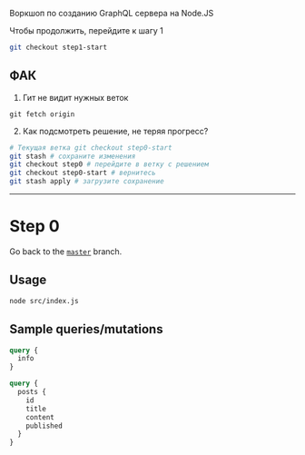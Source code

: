 Воркшоп по созданию GraphQL сервера на Node.JS

Чтобы продолжить, перейдите к шагу 1

```bash
git checkout step1-start
```

## ФАК

1.  Гит не видит нужных веток

```
git fetch origin
```

2.  Как подсмотреть решение, не теряя прогресс?

```bash
# Текущая ветка git checkout step0-start
git stash # сохраните изменения
git checkout step0 # перейдите в ветку с решением
git checkout step0-start # вернитесь
git stash apply # загрузите сохранение
```

---

# Step 0

Go back to the [`master`](https://github.com/nikolasburk/graphqlday-workshop) branch.

## Usage

```bash
node src/index.js
```

## Sample queries/mutations

```graphql
query {
  info
}
```

```graphql
query {
  posts {
    id
    title
    content
    published
  }
}
```
